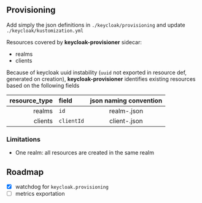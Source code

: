 

## Provisioning

Add simply the json definitions in `./keycloak/provisioning` and update `./keycloak/kustomization.yml` 

Resources covered by **keycloak-provisioner** sidecar:
* realms
* clients

Because of keycloak uuid instability (`uuid` not exported in resource def, generated on creation), **keycloak-provisioner** identifies existing resources based on the following fields

| resource_type | field      |     json naming convention      |
| ------------: | :--------- | :-----------------------------: |
|        realms | `id`       | realm-<wathever-you-want>.json  |
|       clients | `clientId` | client-<wathever-you-want>.json |

### Limitations

* One realm: all resources are created in the same realm

## Roadmap

- [X] watchdog for `keycloak.provisioning`
- [ ] metrics exportation

